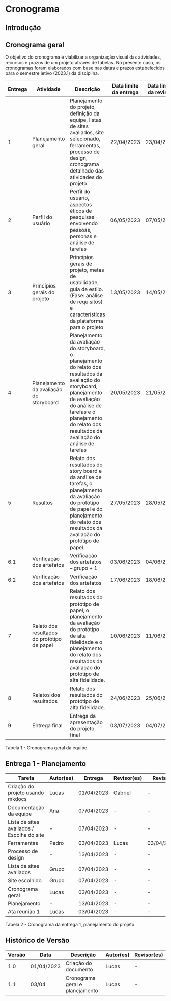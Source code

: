 # Cronograma

## Introdução

## Cronograma geral

O objetivo do cronograma é viabilizar a organização visual das atividades, recursos e prazos de um projeto através de tabelas. No presente caso, os cronogramas foram elaborados com base nas datas e prazos estabelecidos para o semestre letivo (2023.1) da disciplina.

<!-- Inicio tabela cronograma geral-->
| Entrega | Atividade                                   | Descrição                                                                                                                                                                                                                                 | Data limite da entrega | Data limite da revisão |
|---------|---------------------------------------------|-------------------------------------------------------------------------------------------------------------------------------------------------------------------------------------------------------------------------------------------|------------------------|------------------------|
| 1       | Planejamento geral                          | Planejamento do projeto, definição da equipe, listas de sites avaliados, site selecionado, ferramentas, processo de design, cronograma detalhado das atividades do projeto                                                                | 22/04/2023             | 23/04/2023             |
| 2       | Perfil do usuário                           | Perfil do usuário, aspectos éticos de pesquisas envolvendo pessoas, personas e análise de tarefas                                                                                                                                         | 06/05/2023             | 07/05/2023             |
| 3       | Princípios gerais do projeto                | Princípios gerais de projeto, metas de usabilidade, guia de estilo. (Fase: análise de requisitos) e características da plataforma para o projeto                                                                                          | 13/05/2023             | 14/05/2023             |
| 4       | Planejamento da avaliação do storyboard     | Planejamento da avaliação do storyboard, o planejamento do relato dos resultados da avaliação do storyboard, planejamento da avaliação do análise de tarefas e o planejamento do relato dos resultados da avaliação do análise de tarefas | 20/05/2023             | 21/05/2023             |
| 5       | Resultos                                    | Relato dos resultados do story board e da análise de tarefas, o planejamento da avaliação do protótipo de papel e do planejamento do relato dos resultados da avaliação do protótipo de papel.                                            | 27/05/2023             | 28/05/2023             |
| 6.1     | Verificação dos artefatos                   | Verificação dos artefatos – grupo + 1                                                                                                                                                                                                     | 03/06/2023             | 04/06/2023             |
| 6.2     | Verificação dos artefatos                   | Verificação dos artefatos                                                                                                                                                                                                                 | 17/06/2023             | 18/06/2023             |
| 7       | Relato dos resultados do protótipo de papel | Relato dos resultados do protótipo de papel, o planejamento da avaliação do protótipo de alta fidelidade e o planejamento do relato dos resultados da avaliação do protótipo de alta fidelidade.                                          | 10/06/2023             | 11/06/2023             |
| 8       | Relatos dos resultados                      | Relato dos resultados do protótipo de alta fidelidade.                                                                                                                                                                                    | 24/06/2023             | 25/06/2023             |
| 9       | Entrega final                               | Entrega da apresentação do projeto final                                                                                                                                                                                                  | 03/07/2023             | 04/07/2023             |
<!-- Fim tabela cronograma geral -->

Tabela 1 - Cronograma geral da equipe.

## Entrega 1 - Planejamento

| Tarefa                                     | Autor(es) | Entrega    | Revisor(es) | Revisão    |
|--------------------------------------------|-----------|------------|-------------|------------|
| Criação do projeto usando mkdocs           | Lucas     | 01/04/2023 | Gabriel     | -          |
| Documentação da equipe                     | Ana       | 07/04/2023 | -           | -          |
| Lista de sites avaliados / Escolha do site | -         | 07/04/2023 | -           | -          |
| Ferramentas                                | Pedro     | 03/04/2023 | Lucas       | 03/04/2023 |
| Processo de design                         | -         | 13/04/2023 | -           | -          |
| Lista de sites avaliados                   | Grupo     | 07/04/2023 | -           | -          |
| Site escolhido                             | Grupo     | 07/04/2023 | -           | -          |
| Cronograma geral                           | Lucas     | 03/04/2023 | -           | -          |
| Planejamento                               | -         | 13/04/2023 | -           | -          |
| Ata reunião 1                              | Lucas     | 03/04/2023 | -           | -          |

Tabela 2 - Cronograma da entrega 1, planejamento do projeto.

## Histórico de Versão

| Versão | Data       | Descrição                       | Autor(es) | Revisor(es) |
|--------|------------|---------------------------------|-----------|-------------|
| 1.0    | 01/04/2023 | Criação do documento            | Lucas     | -           |
| 1.1    | 03/04      | Cronograma geral e planejamento | Lucas     | -           |
